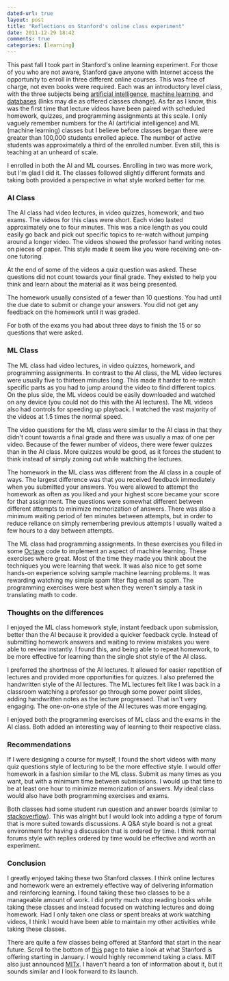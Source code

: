 ```yaml
---
dated-url: true
layout: post
title: "Reflections on Stanford's online class experiment"
date: 2011-12-29 18:42
comments: true
categories: [learning]
---
```


This past fall I took part in Stanford's online learning experiment. For those of you who are not aware, Stanford gave anyone with Internet access the opportunity to enroll in three different online courses. This was free of charge, not even books were required. Each was an introductory level class, with the three subjects being [artificial intelligence](http://ai-class.com), [machine learning](http://ml-class.org), and [databases](http://db-class.org) (links may die as offered classes change). As far as I know, this was the first time that lecture videos have been paired with scheduled homework, quizzes, and programming assignments at this scale. I only vaguely remember numbers for the AI (artificial intelligence) and ML (machine learning) classes but I believe before classes began there were greater than 100,000 students enrolled apiece. The number of active students was approximately a third of the enrolled number. Even still, this is teaching at an unheard of scale.

I enrolled in both the AI and ML courses. Enrolling in two was more work, but I'm glad I did it. The classes followed slightly different formats and taking both provided a perspective in what style worked better for me.

### AI Class

The AI class had video lectures, in video quizzes, homework, and two exams. The videos for this class were short. Each video lasted approximately one to four minutes. This was a nice length as you could easily go back and pick out specific topics to re-watch without jumping around a longer video. The videos showed the professor hand writing notes on pieces of paper. This style made it seem like you were receiving one-on-one tutoring.

At the end of some of the videos a quiz question was asked. These questions did not count towards your final grade. They existed to help you think and learn about the material as it was being presented.

The homework usually consisted of a fewer than 10 questions. You had until the due date to submit or change your answers. You did not get any feedback on the homework until it was graded.

For both of the exams you had about three days to finish the 15 or so questions that were asked.

### ML Class

The ML class had video lectures, in video quizzes, homework, and programming assignments. In contrast to the AI class, the ML video lectures were usually five to thirteen minutes long. This made it harder to re-watch specific parts as you had to jump around the video to find different topics. On the plus side, the ML videos could be easily downloaded and watched on any device (you could not do this with the AI lectures). The ML videos also had controls for speeding up playback. I watched the vast majority of the videos at 1.5 times the normal speed.

The video questions for the ML class were similar to the AI class in that they didn't count towards a final grade and there was usually a max of one per video. Because of the fewer number of videos, there were fewer quizzes than in the AI class. More quizzes would be good, as it forces the student to think instead of simply zoning out while watching the lectures.

The homework in the ML class was different from the AI class in a couple of ways. The largest difference was that you received feedback immediately when you submitted your answers. You were allowed to attempt the homework as often as you liked and your highest score became your score for that assignment. The questions were somewhat different between different attempts to minimize memorization of answers. There was also a minimum waiting period of ten minutes between attempts, but in order to reduce reliance on simply remembering previous attempts I usually waited a few hours to a day between attempts.

The ML class had programming assignments. In these exercises you filled in some [Octave](http://www.gnu.org/software/octave/) code to implement an aspect of machine learning. These exercises where great. Most of the time they made you think about the techniques you were learning that week. It was also nice to get some hands-on experience solving sample machine learning problems. It was rewarding watching my simple spam filter flag email as spam. The programming exercises were best when they weren't simply a task in translating math to code.

### Thoughts on the differences

I enjoyed the ML class homework style, instant feedback upon submission, better than the AI because it provided a quicker feedback cycle. Instead of submitting homework answers and waiting to review mistakes you were able to review instantly. I found this, and being able to repeat homework, to be more effective for learning than the single shot style of the AI class.

I preferred the shortness of the AI lectures. It allowed for easier repetition of lectures and provided more opportunities for quizzes. I also preferred the handwritten style of the AI lectures. The ML lectures felt like I was back in a classroom watching a professor go through some power point slides, adding handwritten notes as the lecture progressed. That isn't very engaging. The one-on-one style of the AI lectures was more engaging.

I enjoyed both the programming exercises of ML class and the exams in the AI class. Both added an interesting way of learning to their respective class.

### Recommendations

If I were designing a course for myself, I found the short videos with many quiz questions style of lecturing to be the more effective style. I would offer homework in a fashion similar to the ML class. Submit as many times as you want, but with a minimum time between submissions. I would up that time to be at least one hour to minimize memorization of answers. My ideal class would also have both programming exercises and exams.

Both classes had some student run question and answer boards (similar to [stackoverflow](http://stackoverflow.com)). This was alright but I would look into adding a type of forum that is more suited towards discussions. A Q&A style board is not a great environment for having a discussion that is ordered by time. I think normal forums style with replies ordered by time would be effective and worth an experiment.

### Conclusion

I greatly enjoyed taking these two Stanford classes. I think online lectures and homework were an extremely effective way of delivering information and reinforcing learning. I found taking these two classes to be a manageable amount of work. I did pretty much stop reading books while taking these classes and instead focused on watching lectures and doing homework. Had I only taken one class or spent breaks at work watching videos, I think I would have been able to maintain my other activities while taking these classes.

There are quite a few classes being offered at Stanford that start in the near future. Scroll to the bottom of [this](http://www.ml-class.org/course/auth/index) page to take a look at what Stanford is offering starting in January. I would highly recommend taking a class. MIT also just announced [MITx](http://web.mit.edu/newsoffice/2011/mitx-education-initiative-1219.html). I haven't heard a ton of information about it, but it sounds similar and I look forward to its launch.
